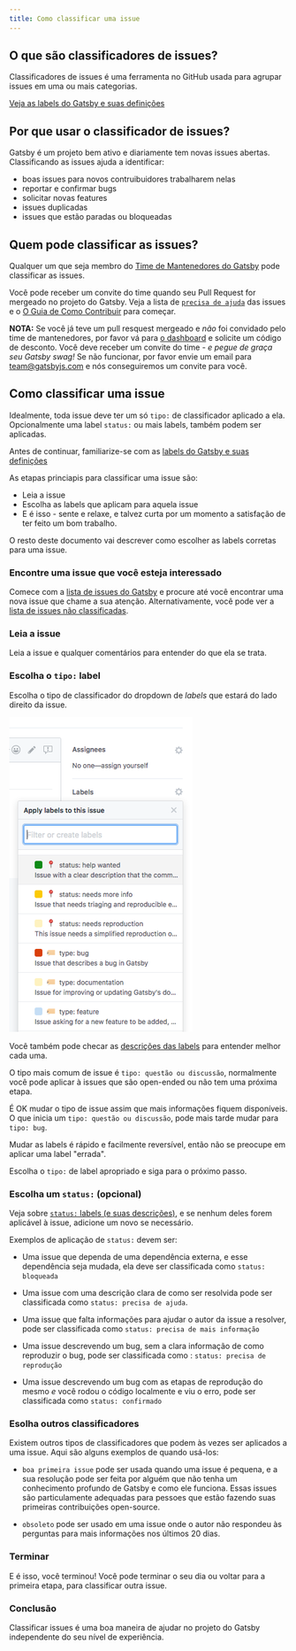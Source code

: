 ```yaml
---
title: Como classificar uma issue
---
```


## O que são classificadores de issues?

Classificadores de issues é uma ferramenta no GitHub usada para agrupar issues em uma ou mais categorias.

[Veja as labels do Gatsby e suas definições](https://github.com/gatsbyjs/gatsby/issues/labels)

## Por que usar o classificador de issues?

Gatsby é um projeto bem ativo e diariamente tem novas issues abertas. Classificando as issues ajuda a identificar:

- boas issues para novos contruibuidores trabalharem nelas
- reportar e confirmar bugs
- solicitar novas features
- issues duplicadas
- issues que estão paradas ou bloqueadas

## Quem pode classificar as issues?

Qualquer um que seja membro do [Time de Mantenedores do Gatsby](https://github.com/orgs/gatsbyjs/teams/maintainers) pode classificar as issues.

Você pode receber um convite do time quando seu Pull Request for mergeado no projeto do Gatsby. Veja a lista de [`precisa de ajuda`](https://github.com/gatsbyjs/gatsby/labels/%F0%9F%93%8D%20status%3A%20help%20wanted) das issues e o [O Guia de Como Contribuir](/contributing/how-to-contribute/) para começar.

**NOTA:** Se você já teve um pull resquest mergeado e _não_ foi convidado pelo time de mantenedores, por favor vá para [o dashboard](https://store.gatsbyjs.org/) e solicite um código de desconto. Você deve receber um convite do time - _e pegue de graça seu Gatsby swag!_ Se não funcionar, por favor envie um email para team@gatsbyjs.com e nós conseguiremos um convite para você.

## Como classificar uma issue

Idealmente, toda issue deve ter um só `tipo:` de classificador aplicado a ela. Opcionalmente uma label `status:` ou mais labels, também podem ser aplicadas.

Antes de continuar, familiarize-se com as [labels do Gatsby e suas definições](https://github.com/gatsbyjs/gatsby/issues/labels)

As etapas princiapis para classificar uma issue são:

- Leia a issue
- Escolha as labels que aplicam para aquela issue
- E é isso - sente e relaxe, e talvez curta por um momento a satisfação de ter feito um bom trabalho.

O resto deste documento vai descrever como escolher as labels corretas para uma issue.

### Encontre uma issue que você esteja interessado

Comece com a [lista de issues do Gatsby](https://github.com/gatsbyjs/gatsby/issues) e procure até você encontrar uma nova issue que chame a sua atenção. Alternativamente, você pode ver a [lista de issues não classificadas](https://github.com/gatsbyjs/gatsby/issues?q=is%3Aopen+is%3Aissue+no%3Alabel).

### Leia a issue

Leia a issue e qualquer comentários para entender do que ela se trata.

### Escolha o `tipo:` label

Escolha o tipo de classificador do dropdown de _labels_ que estará do lado direito da issue.

![GitHub label dropdown](./images/github-label-list.png)

Você também pode checar as [descrições das labels](https://github.com/gatsbyjs/gatsby/issues/labels) para entender melhor cada uma.

O tipo mais comum de issue é `tipo: questão ou discussão`, normalmente você pode aplicar à issues que são open-ended ou não tem uma próxima etapa.

É OK mudar o tipo de issue assim que mais informações fiquem disponíveis. O que inicia um `tipo: questão ou discussão`, pode mais tarde mudar para `tipo: bug`.

Mudar as labels é rápido e facilmente reversível, então não se preocupe em aplicar uma label "errada".

Escolha o `tipo:` de label apropriado e siga para o próximo passo.

### Escolha um `status:` (opcional)

Veja sobre [`status:` labels (e suas descrições)](https://github.com/gatsbyjs/gatsby/issues/labels), e se nenhum deles forem aplicável à issue, adicione um novo se necessário.

Exemplos de aplicação de `status:` devem ser:

- Uma issue que dependa de uma dependência externa, e esse dependência seja mudada, ela deve ser classificada como `status: bloqueada`

- Uma issue com uma descrição clara de como ser resolvida pode ser classificada como `status: precisa de ajuda`.

- Uma issue que falta informações para ajudar o autor da issue a resolver, pode ser classificada como `status: precisa de mais informação`

- Uma issue descrevendo um bug, sem a clara informação de como reproduzir o bug, pode ser classificada como : `status: precisa de reprodução`

- Uma issue descrevendo um bug com as etapas de reprodução do mesmo _e_ você rodou o código localmente e viu o erro, pode ser classificada como `status: confirmado`

### Esolha outros classificadores

Existem outros tipos de classificadores que podem às vezes ser aplicados a uma issue. Aqui são alguns exemplos de quando usá-los:

- `boa primeira issue` pode ser usada quando uma issue é pequena, e a sua resolução pode ser feita por alguém que não tenha um conhecimento profundo de Gatsby e como ele funciona. Essas issues são particulamente adequadas para pessoes que estão fazendo suas primeiras contribuições open-source.

- `obsoleto` pode ser usado em uma issue onde o autor não respondeu às perguntas para mais informações nos últimos 20 dias.

### Terminar

E é isso, você terminou! Você pode terminar o seu dia ou voltar para a primeira etapa, para classificar outra issue.

### Conclusão

Classificar issues é uma boa maneira de ajudar no projeto do Gatsby independente do seu nível de experiência.
